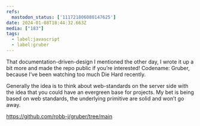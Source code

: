 ```yaml
---
refs:
  mastodon_status: ['111721806080147625']
date: 2024-01-08T18:44:32.663Z
media: ["183"]
tags:
  - label:javascript
  - label:gruber
---
```


<p>That documentation-driven-design I mentioned the other day, I wrote it up a bit more and made the repo public if you’re interested! Codename: Gruber, because I’ve been watching too much Die Hard recently.</p><p>Generally the idea is to think about  web-standards on the server side with the idea that you could have an evergreen base for projects. My bet is being based on web standards, the underlying primitive are solid and won’t go away.</p><p><a href="https://github.com/robb-j/gruber/tree/main" target="_blank" rel="nofollow noopener noreferrer" translate="no"><span class="invisible">https://</span><span class="ellipsis">github.com/robb-j/gruber/tree/</span><span class="invisible">main</span></a></p><p> </p>
